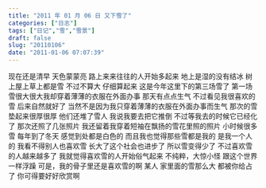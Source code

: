 ```yaml
---
title: "2011 年 01 月 06 日 又下雪了"
categories: ["日志"]
tags: ["日记","雪","雪景"]
draft: false
slug: "20110106"
date: "2011-01-06 07:07:39"
---
```


现在还是清早
天色蒙蒙亮
路上来来往往的人开始多起来
地上是湿的没有结冰
树上屋上草上都是雪
不过不算大
仔细算起来
这是今年这里下的第三场雪了
第一场雪很大很大我却穿着薄薄的衣服在外面办事
那天有点点生气
不过看见我很喜欢的雪
后来自然就好了
当然不是因为我只穿着薄薄的衣服在外面办事而生气
那次的雪垫起来很厚很厚
他们还堆了雪人
我说我要去把它推倒
不过等我去的时候它已经化了
那次还照了几张照片
我还留着我穿着短袖在飘扬的雪花里照的照片
小时候很多雪
每年到了冬天
感觉到处都是白色的
而且我也觉得那些雪都是我的
是我一个人的
我看不得别人也喜欢雪
长大了这个社会也进步了
所以雪变得少了
不过喜欢雪的人越来越多了
我就觉得喜欢雪的人开始俗气起来
不纯粹，大惊小怪
跟这个世界一样浮躁
可是，我的骨子里还是喜欢雪的啊
某人
家里面的雪那么大
都被你给占了
你可得要好好欣赏啊

